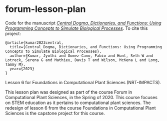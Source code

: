 # forum-lesson-plan
Code for the manuscript [*Central Dogma, Dictionaries, and Functions: Using Programming Concepts to Simulate Biological Processes*](https://qubeshub.org/community/groups/coursesource/publications?id=4356&tab_active=about&v=1). To cite this project:

```
@article{kumar2023central,
  title={Central Dogma, Dictionaries, and Functions: Using Programming Concepts to Simulate Biological Processes},
  author={Kumar, Jyothi and Gomez-Cano, Fabio and Hunt, Seth W and Lotreck, Serena G and Mathieu, Davis T and Wilson, McKena L and Long, Tammy M},
  year={2023}
}
```

Lesson 6 for Foundations in Computational Plant Sciences (NRT-IMPACTS). <br>

This lesson plan was designed as part of the course Forum in Computational Plant Sciences, in the Spring of 2020. This course focuses on STEM education as it pertains to computational plant sciences. The redesign of lesson 6 from the course Foundations in Computational Plant Sciences is the capstone project for this course. 

